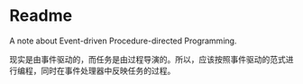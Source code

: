 # Readme
A note about Event-driven Procedure-directed Programming.

现实是由事件驱动的，而任务是由过程导演的。所以，应该按照事件驱动的范式进行编程，同时在事件处理器中反映任务的过程。
